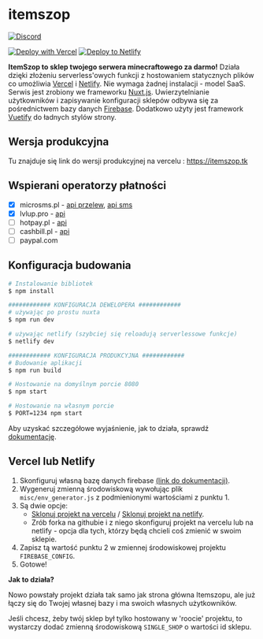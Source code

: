# itemszop

[![Discord](https://img.shields.io/badge/discord-%237289DA.svg?style=for-the-badge&logo=discord&logoColor=white)](https://discord.com/invite/Nx28v3yAER)

[![Deploy with Vercel](https://vercel.com/button)](https://vercel.com/new/clone?repository-url=https://github.com/michaljaz/itemszop)
[![Deploy to Netlify](https://www.netlify.com/img/deploy/button.svg)](https://app.netlify.com/start/deploy?repository=https://github.com/michaljaz/itemszop)

**ItemSzop to sklep twojego serwera minecraftowego za darmo!** Działa dzięki złożeniu serverless'owych funkcji z hostowaniem statycznych plików co umożliwia [Vercel](https://vercel.com/) i [Netlify](https://www.netlify.com/). Nie wymaga żadnej instalacji - model SaaS. Serwis jest zrobiony we frameworku [Nuxt.js](https://nuxtjs.org/). Uwierzytelnianie użytkowników i zapisywanie konfiguracji sklepów odbywa się za pośrednictwem bazy danych [Firebase](https://firebase.google.com/). Dodatkowo użyty jest framework [Vuetify](https://vuetifyjs.com/) do ładnych stylów strony.

## Wersja produkcyjna

Tu znajduje się link do wersji produkcyjnej na vercelu : https://itemszop.tk

## Wspierani operatorzy płatności

- [x] microsms.pl - [api przelew](https://microsms.pl/documents/przelewy_online.pdf), [api sms](https://microsms.pl/kernel/Mails/files/dokumentacja_techniczna_mirosms.pdf)
- [x] lvlup.pro - [api](https://api.lvlup.pro/v4/redoc)
- [ ] hotpay.pl - [api](https://hotpay.pl/dokumentacja-api/)
- [ ] cashbill.pl - [api](https://www.cashbill.pl/pobierz/api/)
- [ ] paypal.com

## Konfiguracja budowania

```bash
# Instalowanie bibliotek
$ npm install

############ KONFIGURACJA DEWELOPERA ############
# używając po prostu nuxta
$ npm run dev

# używając netlify (szybciej się reloadują serverlessowe funkcje)
$ netlify dev

############ KONFIGURACJA PRODUKCYJNA ############
# Budowanie aplikacji
$ npm run build

# Hostowanie na domyślnym porcie 8080
$ npm start

# Hostowanie na własnym porcie
$ PORT=1234 npm start

```
Aby uzyskać szczegółowe wyjaśnienie, jak to działa, sprawdź [dokumentację](https://nuxtjs.org).

## Vercel lub Netlify

1. Skonfiguruj własną bazę danych firebase
[(link do dokumentacji)](https://github.com/michaljaz/itemszop/wiki/Utworzenie-i-konfiguracja-sklepu-z-w%C5%82asn%C4%85-baz%C4%85-Firebase).
2. Wygeneruj zmienną środowiskową wywołując plik ```misc/env_generator.js``` z podmienionymi wartościami z punktu 1.
3. Są dwie opcje:
	- [Sklonuj projekt na vercelu](https://vercel.com/new/clone?repository-url=https://github.com/michaljaz/itemszop) / [Sklonuj projekt na netlify](https://app.netlify.com/start/deploy?repository=https://github.com/michaljaz/itemszop).
	- Zrób forka na githubie i z niego skonfiguruj projekt na vercelu lub na netlify - opcja dla tych, którzy będą chcieli coś zmienić w swoim sklepie.
4. Zapisz tą wartość punktu 2 w zmiennej środowiskowej projektu ```FIREBASE_CONFIG```.
5. Gotowe!

**Jak to działa?**

Nowo powstały projekt działa tak samo jak strona główna Itemszopu, ale już łączy się do Twojej własnej bazy i ma swoich własnych użytkowników.

Jeśli chcesz, żeby twój sklep był tylko hostowany w 'roocie' projektu, to wystarczy dodać zmienną środowiskową ```SINGLE_SHOP``` o wartości id sklepu.
